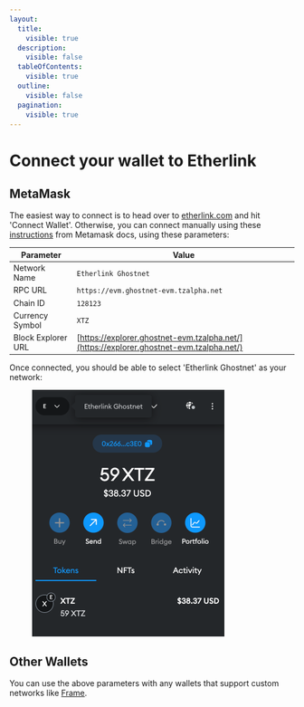 ```yaml
---
layout:
  title:
    visible: true
  description:
    visible: false
  tableOfContents:
    visible: true
  outline:
    visible: false
  pagination:
    visible: true
---
```


# Connect your wallet to Etherlink

## MetaMask

The easiest way to connect is to head over to [etherlink.com](https://etherlink.com) and hit 'Connect Wallet'. Otherwise, you can connect manually using these [instructions](https://support.metamask.io/hc/en-us/articles/360043227612-How-to-add-a-custom-network-RPC) from Metamask docs, using these parameters:

| Parameter          | Value                                                                                    |
| ------------------ | ---------------------------------------------------------------------------------------- |
| Network Name       | `Etherlink Ghostnet`                                                                     |
| RPC URL            | `https://evm.ghostnet-evm.tzalpha.net`                                                   |
| Chain ID           | `128123`                                                                                 |
| Currency Symbol    | `XTZ`                                                                                    |
| Block Explorer URL | [https://explorer.ghostnet-evm.tzalpha.net/](https://explorer.ghostnet-evm.tzalpha.net/) |

Once connected, you should be able to select 'Etherlink Ghostnet' as your network:

<figure><img src="../.gitbook/assets/image.png" alt="selecting metmask network as Etherlink ghostnet" width="340"><figcaption></figcaption></figure>

## Other Wallets

You can use the above parameters with any wallets that support custom networks like [Frame](https://docs.frame.sh/docs/Getting%20Started/Basics/Configuring%20Chains).&#x20;
